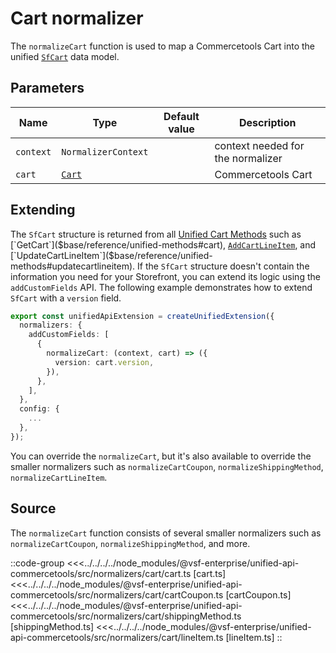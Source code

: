 # Cart normalizer

The `normalizeCart` function is used to map a Commercetools Cart into the unified [`SfCart`](/reference/unified-data-model.html#sfcart) data model.

## Parameters

| Name      | Type                                                                                      | Default value | Description                       |
|-----------| ----------------------------------------------------------------------------------------- | ------------- | --------------------------------- |
| `context` | `NormalizerContext`                                                                       |               | context needed for the normalizer |
| `cart`    | [`Cart`](https://docs.alokai.com/integrations/commercetools/api/commercetools-types/Cart) |               | Commercetools Cart                |

## Extending

The `SfCart` structure is returned from all [Unified Cart Methods]($base/reference/unified-methods#getcart) such as [`GetCart`]($base/reference/unified-methods#cart), [`AddCartLineItem`]($base/reference/unified-methods#addcartlineitem), and [`UpdateCartLineItem`]($base/reference/unified-methods#updatecartlineitem). If the `SfCart` structure doesn't contain the information you need for your Storefront, you can extend its logic using the `addCustomFields` API. The following example demonstrates how to extend `SfCart` with a `version` field.

```ts
export const unifiedApiExtension = createUnifiedExtension({
  normalizers: {
    addCustomFields: [
      {
        normalizeCart: (context, cart) => ({
          version: cart.version,
        }),
      },
    ],
  },
  config: {
    ...
  },
});
```

You can override the `normalizeCart`, but it's also available to override the smaller normalizers such as `normalizeCartCoupon`, `normalizeShippingMethod`, `normalizeCartLineItem`.

## Source

The `normalizeCart` function consists of several smaller normalizers such as `normalizeCartCoupon`, `normalizeShippingMethod`, and more.

::code-group
<<<../../../../node_modules/@vsf-enterprise/unified-api-commercetools/src/normalizers/cart/cart.ts [cart.ts]
<<<../../../../node_modules/@vsf-enterprise/unified-api-commercetools/src/normalizers/cart/cartCoupon.ts [cartCoupon.ts]
<<<../../../../node_modules/@vsf-enterprise/unified-api-commercetools/src/normalizers/cart/shippingMethod.ts [shippingMethod.ts]
<<<../../../../node_modules/@vsf-enterprise/unified-api-commercetools/src/normalizers/cart/lineItem.ts [lineItem.ts]
::
